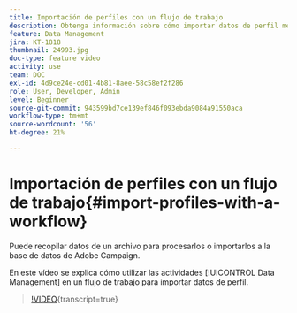 ```yaml
---
title: Importación de perfiles con un flujo de trabajo
description: Obtenga información sobre cómo importar datos de perfil mediante un flujo de trabajo.
feature: Data Management
jira: KT-1818
thumbnail: 24993.jpg
doc-type: feature video
activity: use
team: DOC
exl-id: 4d9ce24e-cd01-4b81-8aee-58c58ef2f286
role: User, Developer, Admin
level: Beginner
source-git-commit: 943599bd7ce139ef846f093ebda9084a91550aca
workflow-type: tm+mt
source-wordcount: '56'
ht-degree: 21%

---
```


# Importación de perfiles con un flujo de trabajo{#import-profiles-with-a-workflow}

Puede recopilar datos de un archivo para procesarlos o importarlos a la base de datos de Adobe Campaign.

En este vídeo se explica cómo utilizar las actividades [!UICONTROL Data Management] en un flujo de trabajo para importar datos de perfil.

>[!VIDEO](https://video.tv.adobe.com/v/328386?learn=on&captions=spa){transcript=true}
